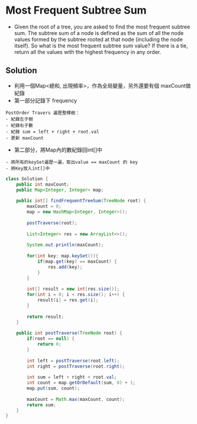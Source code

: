 # Most Frequent Subtree Sum

- Given the root of a tree, you are asked to find the most frequent subtree sum. The subtree sum of a node is defined as the sum of all the node values formed by the subtree rooted at that node (including the node itself). So what is the most frequent subtree sum value? If there is a tie, return all the values with the highest frequency in any order.

## Solution
- 利用一個Map<總和, 出現頻率>，作為全局變量，另外還要有個 maxCount做紀錄
- 第一部分記錄下 frequency
```
PostOrder Travers 遍歷整棵樹：
- 紀錄左子樹
- 紀錄右子數
- 紀錄 sum = left + right + root.val
- 更新 maxCount 
```
- 第二部分，將Map內的數紀錄回int[]中
```
- 將所有的keySet遍歷一遍，取出value == maxCount 的 key
- 將Key放入int[]中
```

```java
class Solution {
    public int maxCount;
    public Map<Integer, Integer> map;
    
    public int[] findFrequentTreeSum(TreeNode root) {
        maxCount = 0;
        map = new HashMap<Integer, Integer>();
        
        postTraverse(root);
        
        List<Integer> res = new ArrayList<>();
        
        System.out.println(maxCount);
        
        for(int key: map.keySet()){
            if(map.get(key) == maxCount) {
                res.add(key);
            }
        }
        
        int[] result = new int[res.size()];
        for(int i = 0; i < res.size(); i++) {
            result[i] = res.get(i);
        }
        
        return result;
    }
    
    public int postTraverse(TreeNode root) {
        if(root == null) {
            return 0;
        }
        
        int left = postTraverse(root.left);
        int right = postTraverse(root.right);
        
        int sum = left + right + root.val;
        int count = map.getOrDefault(sum, 0) + 1;
        map.put(sum, count);
        
        maxCount = Math.max(maxCount, count);
        return sum;
    }
}
```